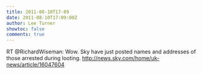 ```yaml
---
title: 2011-08-10T17-09
date: 2011-08-10T17:09:00Z
author: Lee Turner
showtoc: false
comments: true
---
```


RT @RichardWiseman: Wow. Sky have just posted names and addresses of those arrested during looting. http://news.sky.com/home/uk-news/article/16047604

